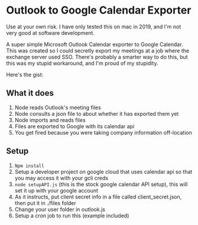 # Outlook to Google Calendar Exporter

Use at your own risk. I have only tested this on mac in 2019, and I'm not very good at software development.

A super simple Microsoft Outlook Calendar exporter to Google Calendar. This was created so I could secretly export my meetings at a job where the exchange server used SSO. There's probably a smarter way to do this, but this was my stupid workaround, and I'm proud of my stupidity.

Here's the gist:

## What it does

1. Node reads Outlook's meeting files
2. Node consults a json file to about whether it has exported them yet
3. Node imports and reads files
4. Files are exported to Google with its calendar api
5. You get fired because you were taking company information off-location

## Setup

1. `Npm install`
2. Setup a developer project on google cloud that uses calendar api so that you may access it with your gcli creds
3. `node setupAPI.js` (this is the stock google calendar API setup), this will set it up with your google account
4. As it instructs, put client secret info in a file called client_secret.json, then put it in ./files folder
5. Change your user folder in outlook.js
6. Setup a cron job to run this (example included)
